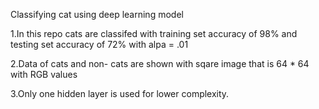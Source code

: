 Classifying cat using deep learning model

1.In this repo cats are classifed with training set accuracy of 98% and testing set accuracy of 72% with alpa = .01

2.Data of cats and non- cats are shown with sqare image that is 64 * 64 with RGB values

3.Only one hidden layer is used for lower complexity.
